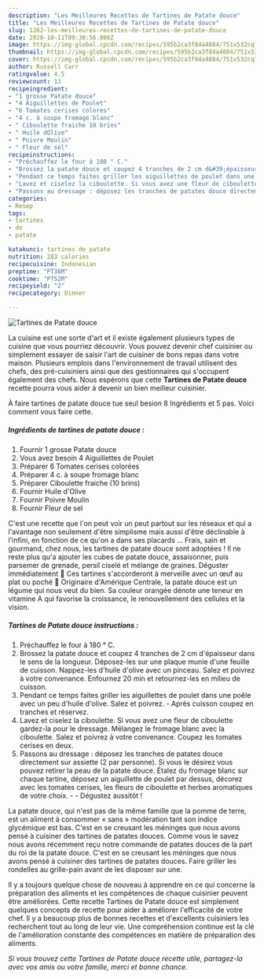 ```yaml
---
description: "Les Meilleures Recettes de Tartines de Patate douce"
title: "Les Meilleures Recettes de Tartines de Patate douce"
slug: 1262-les-meilleures-recettes-de-tartines-de-patate-douce
date: 2020-10-11T09:30:56.006Z
image: https://img-global.cpcdn.com/recipes/595b2ca3f84a4884/751x532cq70/tartines-de-patate-douce-photo-principale-de-la-recette.jpg
thumbnail: https://img-global.cpcdn.com/recipes/595b2ca3f84a4884/751x532cq70/tartines-de-patate-douce-photo-principale-de-la-recette.jpg
cover: https://img-global.cpcdn.com/recipes/595b2ca3f84a4884/751x532cq70/tartines-de-patate-douce-photo-principale-de-la-recette.jpg
author: Russell Carr
ratingvalue: 4.5
reviewcount: 13
recipeingredient:
- "1 grosse Patate douce"
- "4 Aiguillettes de Poulet"
- "6 Tomates cerises colores"
- "4 c. à soupe fromage blanc"
- " Ciboulette fraiche 10 brins"
- " Huile dOlive"
- " Poivre Moulin"
- " Fleur de sel"
recipeinstructions:
- "Préchauffez le four à 180 ° C."
- "Brossez la patate douce et coupez 4 tranches de 2 cm d&#39;épaisseur dans le sens de la longueur. Déposez-les sur une plaque munie d&#39;une feuille de cuisson. Nappez-les d&#39;huile d&#39;olive avec un pinceau. Salez et poivrez à votre convenance. Enfournez 20 min et retournez-les en milieu de cuisson."
- "Pendant ce temps faites griller les aiguillettes de poulet dans une poêle avec un peu d&#39;huile d&#39;olive. Salez et poivrez. Après cuisson coupez en tranches et réservez."
- "Lavez et ciselez la ciboulette. Si vous avez une fleur de ciboulette gardez-la pour le dressage. Mélangez le fromage blanc avec la ciboulette. Salez et poivrez à votre convenance. Coupez les tomates cerises en deux."
- "Passons au dressage : déposez les tranches de patates douce directement sur assiette (2 par personne). Si vous le désirez vous pouvez retirer la peau de la patate douce. Étalez du fromage blanc sur chaque tartine, déposez un aiguillette de poulet par dessus, décorez avec les tomates cerises, les fleurs de ciboulette et herbes aromatiques de votre choix.  Dégustez aussitôt !"
categories:
- Resep
tags:
- tartines
- de
- patate

katakunci: tartines de patate 
nutrition: 283 calories
recipecuisine: Indonesian
preptime: "PT36M"
cooktime: "PT52M"
recipeyield: "2"
recipecategory: Dinner

---
```



![Tartines de Patate douce](https://img-global.cpcdn.com/recipes/595b2ca3f84a4884/751x532cq70/tartines-de-patate-douce-photo-principale-de-la-recette.jpg)

La cuisine est une sorte d'art et il existe également plusieurs types de cuisine que vous pourriez découvrir. Vous pouvez devenir chef cuisinier ou simplement essayer de saisir l'art de cuisiner de bons repas dans votre maison. Plusieurs emplois dans l'environnement de travail utilisent des chefs, des pré-cuisiniers ainsi que des gestionnaires qui s'occupent également des chefs. Nous espérons que cette <strong> Tartines de Patate douce </strong> recette pourra vous aider à devenir un bien meilleur cuisinier.

<!--inarticleads1-->

À faire tartines de patate douce tue seul besion 8 Ingrédients et 5 pas. Voici comment vous faire cette.

##### Ingrédients de tartines de patate douce :

1. Fournir 1 grosse Patate douce
1. Vous avez besoin 4 Aiguillettes de Poulet
1. Préparer 6 Tomates cerises colorées
1. Préparer 4 c. à soupe fromage blanc
1. Préparer  Ciboulette fraiche (10 brins)
1. Fournir  Huile d&#39;Olive
1. Fournir  Poivre Moulin
1. Fournir  Fleur de sel


C&#39;est une recette que l&#39;on peut voir un peut partout sur les réseaux et qui a l&#39;avantage non seulement d&#39;être simplisme mais aussi d&#39;être déclinable à l&#39;infini, en fonction de ce qu&#39;on a dans ses placards … Frais, sain et gourmand, chez nous, les tartines de patate douce sont adoptées ! Il ne reste plus qu&#39;a ajouter les cubes de patate douce, assaisonner, puis parsemer de grenade, persil ciselé et mélange de graines. Déguster immédiatement 🙂 Ces tartines s&#39;accorderont à merveille avec un œuf au plat ou poché 🙂 Originaire d&#39;Amérique Centrale, la patate douce est un légume qui nous veut du bien. Sa couleur orangée dénote une teneur en vitamine A qui favorise la croissance, le renouvellement des cellules et la vision. 

<!--inarticleads2-->

##### Tartines de Patate douce instructions :

1. Préchauffez le four à 180 ° C.
1. Brossez la patate douce et coupez 4 tranches de 2 cm d&#39;épaisseur dans le sens de la longueur. Déposez-les sur une plaque munie d&#39;une feuille de cuisson. Nappez-les d&#39;huile d&#39;olive avec un pinceau. Salez et poivrez à votre convenance. Enfournez 20 min et retournez-les en milieu de cuisson.
1. Pendant ce temps faites griller les aiguillettes de poulet dans une poêle avec un peu d&#39;huile d&#39;olive. Salez et poivrez. - Après cuisson coupez en tranches et réservez.
1. Lavez et ciselez la ciboulette. Si vous avez une fleur de ciboulette gardez-la pour le dressage. Mélangez le fromage blanc avec la ciboulette. Salez et poivrez à votre convenance. Coupez les tomates cerises en deux.
1. Passons au dressage : déposez les tranches de patates douce directement sur assiette (2 par personne). Si vous le désirez vous pouvez retirer la peau de la patate douce. Étalez du fromage blanc sur chaque tartine, déposez un aiguillette de poulet par dessus, décorez avec les tomates cerises, les fleurs de ciboulette et herbes aromatiques de votre choix. -  - Dégustez aussitôt !


La patate douce, qui n&#39;est pas de la même famille que la pomme de terre, est un aliment à consommer « sans » modération tant son indice glycémique est bas. C&#39;est en se creusant les méninges que nous avons pensé à cuisiner des tartines de patates douces. Comme vous le savez nous avons récemment reçu notre commande de patates douces de la part du roi de la patate douce. C&#39;est en se creusant les méninges que nous avons pensé à cuisiner des tartines de patates douces. Faire griller les rondelles au grille-pain avant de les disposer sur une. 

<!--inarticleads1-->

<p>
Il y a toujours quelque chose de nouveau à apprendre en ce qui concerne la préparation des aliments et les compétences de chaque cuisinier peuvent être améliorées. Cette recette Tartines de Patate douce est simplement quelques concepts de recette pour aider à améliorer l'efficacité de votre chef. Il y a beaucoup plus de bonnes recettes et d'excellents cuisiniers les recherchent tout au long de leur vie. Une compréhension continue est la clé de l'amélioration constante des compétences en matière de préparation des aliments.
</p>

<p>
<i>Si vous trouvez cette Tartines de Patate douce recette utile, partagez-la avec vos amis ou votre famille, merci et bonne chance.</i>
</p>
